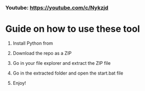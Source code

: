 ### Youtube: https://youtube.com/c/Nykzjd ###
      
# Guide on how to use these tool    
            
1. Install Python from     
   
2. Download the repo as a ZIP       
     
3. Go in your file explorer and extract the ZIP file   
        
4. Go in the extracted folder and open the start.bat file          
      
5. Enjoy!        